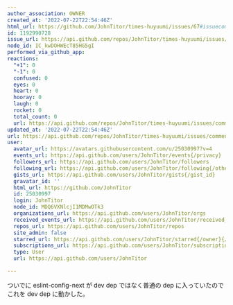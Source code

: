```yaml
---
author_association: OWNER
created_at: '2022-07-22T22:54:46Z'
html_url: https://github.com/JohnTitor/times-huyuumi/issues/67#issuecomment-1192990728
id: 1192990728
issue_url: https://api.github.com/repos/JohnTitor/times-huyuumi/issues/67
node_id: IC_kwDOHWEcT85HG5gI
performed_via_github_app: 
reactions:
  "+1": 0
  "-1": 0
  confused: 0
  eyes: 0
  heart: 0
  hooray: 0
  laugh: 0
  rocket: 0
  total_count: 0
  url: https://api.github.com/repos/JohnTitor/times-huyuumi/issues/comments/1192990728/reactions
updated_at: '2022-07-22T22:54:46Z'
url: https://api.github.com/repos/JohnTitor/times-huyuumi/issues/comments/1192990728
user:
  avatar_url: https://avatars.githubusercontent.com/u/25030997?v=4
  events_url: https://api.github.com/users/JohnTitor/events{/privacy}
  followers_url: https://api.github.com/users/JohnTitor/followers
  following_url: https://api.github.com/users/JohnTitor/following{/other_user}
  gists_url: https://api.github.com/users/JohnTitor/gists{/gist_id}
  gravatar_id: ''
  html_url: https://github.com/JohnTitor
  id: 25030997
  login: JohnTitor
  node_id: MDQ6VXNlcjI1MDMwOTk3
  organizations_url: https://api.github.com/users/JohnTitor/orgs
  received_events_url: https://api.github.com/users/JohnTitor/received_events
  repos_url: https://api.github.com/users/JohnTitor/repos
  site_admin: false
  starred_url: https://api.github.com/users/JohnTitor/starred{/owner}{/repo}
  subscriptions_url: https://api.github.com/users/JohnTitor/subscriptions
  type: User
  url: https://api.github.com/users/JohnTitor

---
```

ついでに eslint-config-next が dev dep ではなく普通の dep に入っていたのでこれを dev dep に動かした。